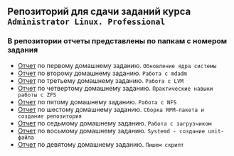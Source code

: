 ## Репозиторий для сдачи заданий курса `Administrator Linux. Professional`
### В репозитории отчеты представлены по папкам с номером задания
- [Отчет](01/README.md) по первому домашнему заданию. `Обновление ядра системы`
- [Отчет](02/README.md) по второму домашнему заданию. `Работа с mdadm`
- [Отчет](03/README.md) по третьему домашнему заданию. `Работа с LVM`
- [Отчет](04/README.md) по четвертому домашнему заданию. `Практические навыки работы с ZFS`
- [Отчет](05/README.md) по пятому домашнему заданию. `Работа с NFS`
- [Отчет](06/README.md) по шестому домашнему заданию. `Сборка RPM-пакета и создание репозитория`
- [Отчет](07/README.md) по седьмому домашнему заданию. `Работа с загрузчиком`
- [Отчет](08/README.md) по восьмому домашнему заданию. `Systemd - создание unit-файла`
- [Отчет](09/README.md) по девятому домашнему заданию. `Пишем скрипт`